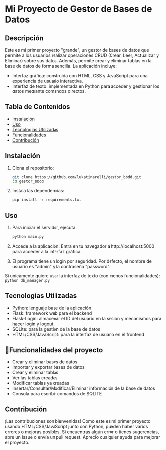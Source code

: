 # Mi Proyecto de Gestor de Bases de Datos

## Descripción
Este es mi primer proyecto "grande", un gestor de bases de datos que permite a los usuarios realizar operaciones CRUD (Crear, Leer, Actualizar y Eliminar) sobre sus datos. Además, permite crear y eliminar tablas en la base de datos de forma sencilla. La aplicación incluye:

 - Interfaz gráfica: construida con HTML, CSS y JavaScript para una experiencia de usuario interactiva.
 - Interfaz de texto: implementada en Python para acceder y gestionar los datos mediante comandos directos.

## Tabla de Contenidos
- [Instalación](#instalación)
- [Uso](#uso)
- [Tecnologías Utilizadas](#tecnologías-utilizadas)
- [Funcionalidades](#funcionalidades)
- [Contribución](#contribución)


## Instalación
1. Clona el repositorio:
   ```bash
   git clone https://github.com/lukatinarelli/gestor_bbdd.git
   cd gestor_bbdd

2. Instala las dependencias:
    ```bash
    pip install -r requirements.txt

## Uso
1. Para iniciar el servidor, ejecuta:
    ```bash
    python main.py

2. Accede a la aplicación: Entra en tu navegador a http://localhost:5000 para acceder a la interfaz gráfica.

3. El programa tiene un login por seguridad. Por defecto, el nombre de usuario es "admin" y la contraseña "password".


Si unicamente quiere usar la interfaz de texto (con menos funcionalidades):
    ```python db_manager.py```


## Tecnologías Utilizadas
 - Python: lenguaje base de la aplicación
 - Flask: framework web para el backend
 - Flask-Login: almacenar el ID del usuario en la sesión y mecanismos para hacer login y logout.
 - SQLite: para la gestión de la base de datos
 - HTML/CSS/JavaScript: para la interfaz de usuario en el frontend


## :hammer:Funcionalidades del proyecto
 - Crear y eliminar bases de datos
 - Importar y exportar bases de datos
 - Crear y eliminar tablas
 - Ver las tablas creadas
 - Modificar tablas ya creadas
 - Insertar/Consultar/Modificar/Eliminar información de la base de datos
 - Consola para escribir comandos de SQLITE


## Contribución
¡Las contribuciones son bienvenidas! Como este es mi primer proyecto usando HTML/CSS/JavaScript junto con Python, pueden haber varios errores o mejoras posibles. Si encuentras algún error o tienes sugerencias, abre un issue o envía un pull request. Aprecio cualquier ayuda para mejorar el proyecto.